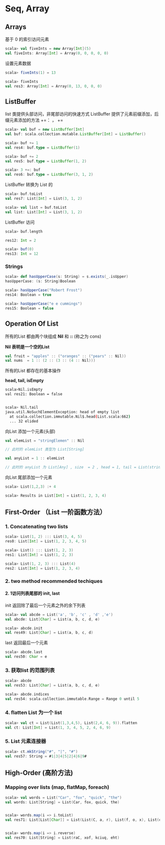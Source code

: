 # Seq, Array

## Arrays


基于 0 的索引访问元素


```scala
scala> val fiveInts = new Array[Int](5)
val fiveInts: Array[Int] = Array(0, 0, 0, 0, 0)
```

设置元素数据

```scala
scala> fiveInts(1) = 13

scala> fiveInts
val res3: Array[Int] = Array(0, 13, 0, 0, 0)
```


## ListBuffer

list 类提供头部访问，非尾部访问的快速方式
ListBuffer 提供了元素前缀添加，后缀元素添加的方法  +=： ， +=

```scala
scala> val buf = new ListBuffer[Int]
val buf: scala.collection.mutable.ListBuffer[Int] = ListBuffer()

scala> buf += 1
val res4: buf.type = ListBuffer(1)

scala> buf += 2
val res5: buf.type = ListBuffer(1, 2)

scala> 3 +=: buf
val res6: buf.type = ListBuffer(3, 1, 2)
```

ListBuffer 转换为 List 的

```scala
scala> buf.toList
val res7: List[Int] = List(3, 1, 2)

scala> val list = buf.toList
val list: List[Int] = List(3, 1, 2)
```

ListBuffer 访问

```scala
scala> buf.length

res12: Int = 2

scala> buf(0)
res13: Int = 12
```


### Strings

```scala
scala> def hasUpperCase(s: String) = s.exists(_.isUpper)
hasUpperCase: (s: String)Boolean

scala> hasUpperCase("Robert Frost")
res14: Boolean = true

scala> hasUpperCase("e e cummings")
res15: Boolean = false
```

## Operation Of List

所有的List 都由两个块组成 **Nil** 和 **::**   (称之为 cons)


**Nil  表明是一个空的List**  

```scala
val fruit = "apples" :: ("oranges" :: ("pears" :: Nil))
val nums  = 1 :: (2 :: (3 :: (4 :: Nil)))
```


所有的List 都存在的基本操作

**head,  tail,  isEmpty**

```bash
scala>Nil.isEmpty
val res21: Boolean = false


scala> Nil.tail
java.util.NoSuchElementException: head of empty list
  at scala.collection.immutable.Nil$.head(List.scala:662)
  ... 32 elided
```


向List 添加一个元素(头部)

```scala
val elemList = "stringElemen" :: Nil

// 此时的 elemList 类型为 List[String]

val anyList = 1 :: elemList  

// 此时的 anyList 为 List[Any] , size  = 2 , head = 1, tail = List(stringElemen)


```

向List 尾部添加一个元素

```scala
scala> List(1,2,3) :+ 4

scala> Results in List[Int] = List(1, 2, 3, 4)
```


## First-Order  （List  一阶函数方法）

### 1. Concatenating two lists 

```scala
scala> List(1, 2) ::: List(3, 4, 5)
res0: List[Int] = List(1, 2, 3, 4, 5)

scala> List() ::: List(1, 2, 3)
res1: List[Int] = List(1, 2, 3)

scala> List(1, 2, 3) ::: List(4)
res2: List[Int] = List(1, 2, 3, 4)
```

###  2. two method recommended techiques

####  2. 1访问列表尾部的 init,  last 

init 返回除了最后一个元素之外的余下列表

```scala
scala> val abcde = List('a', 'b', 'c' , 'd' ,'e')
val abcde: List[Char] = List(a, b, c, d, e)

scala> abcde.init
val res49: List[Char] = List(a, b, c, d)
```

last 返回最后一个元素

```scala
scala> abcde.last
val res50: Char = e
```

### 3. 获取list 的范围列表

```scala
scala> abcde
val res53: List[Char] = List(a, b, c, d, e)

scala> abcde.indices
val res54: scala.collection.immutable.Range = Range 0 until 5
```

### 4. flatten List 为一个 list

```scala
scala> val ct = List(List(1,3,4,5), List(2,4, 6, 9)).flatten
val ct: List[Int] = List(1, 3, 4, 5, 2, 4, 6, 9)
```


### 5. List 元素连接器

```scala
scala> ct.mkString("#", "|", "#")
val res57: String = #1|3|4|5|2|4|6|9#
```


## High-Order (高阶方法)

### Mapping over lists (map, flatMap, foreach)

```scala
scala> val words = List("Car", "fox", "quick", "the")
val words: List[String] = List(Car, fox, quick, the)


scala> words.map(i => i.toList)
val res71: List[List[Char]] = List(List(C, a, r), List(f, o, x), List(q, u, i, c, k), List(t, h, e))


scala> words.map(i => i.reverse)
val res70: List[String] = List(raC, xof, kciuq, eht)
```





